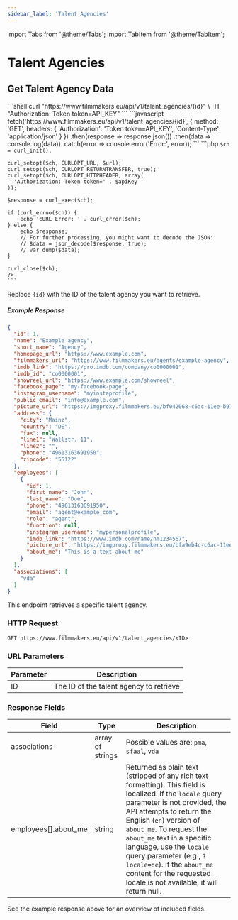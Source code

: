 ```yaml
---
sidebar_label: 'Talent Agencies'
---
```


import Tabs from '@theme/Tabs';
import TabItem from '@theme/TabItem';

# Talent Agencies

## Get Talent Agency Data

<Tabs groupId="api-examples">
  <TabItem value="curl" label="cURL" default>
    ```shell
    curl "https://www.filmmakers.eu/api/v1/talent_agencies/{id}" \
      -H "Authorization: Token token=API_KEY"
    ```
  </TabItem>
  <TabItem value="javascript" label="JavaScript (Fetch)">
    ```javascript
    fetch('https://www.filmmakers.eu/api/v1/talent_agencies/{id}', {
      method: 'GET',
      headers: {
        'Authorization': 'Token token=API_KEY',
        'Content-Type': 'application/json'
      }
    })
    .then(response => response.json())
    .then(data => console.log(data))
    .catch(error => console.error('Error:', error));
    ```
  </TabItem>
  <TabItem value="php" label="PHP (cURL)">
    ```php
    <?php
    $talentAgencyId = '{id}'; // Replace with the actual talent agency ID
    $apiKey = 'API_KEY'; // Replace with your actual API key
    $url = 'https://www.filmmakers.eu/api/v1/talent_agencies/' . $talentAgencyId;

    $ch = curl_init();

    curl_setopt($ch, CURLOPT_URL, $url);
    curl_setopt($ch, CURLOPT_RETURNTRANSFER, true);
    curl_setopt($ch, CURLOPT_HTTPHEADER, array(
      'Authorization: Token token=' . $apiKey
    ));

    $response = curl_exec($ch);

    if (curl_errno($ch)) {
        echo 'cURL Error: ' . curl_error($ch);
    } else {
        echo $response;
        // For further processing, you might want to decode the JSON:
        // $data = json_decode($response, true);
        // var_dump($data);
    }

    curl_close($ch);
    ?>
    ```
  </TabItem>
</Tabs>

Replace `{id}` with the ID of the talent agency you want to retrieve.

##### Example Response

```json
{
  "id": 1,
  "name": "Example agency",
  "short_name": "Agency",
  "homepage_url": "https://www.example.com",
  "filmmakers_url": "https://www.filmmakers.eu/agents/example-agency",
  "imdb_link": "https://pro.imdb.com/company/co0000001",
  "imdb_id": "co0000001",
  "showreel_url": "https://www.example.com/showreel",
  "facebook_page": "my-facebook-page",
  "instagram_username": "myinstaprofile",
  "public_email": "info@example.com",
  "picture_url": "https://imgproxy.filmmakers.eu/bf042068-c6ac-11ee-b970-a34dadd10171.jpg",
  "address": {
    "city": "Mainz",
    "country": "DE",
    "fax": null,
    "line1": "Wallstr. 11",
    "line2": "",
    "phone": "49613163691950",
    "zipcode": "55122"
  },
  "employees": [
    {
      "id": 1,
      "first_name": "John",
      "last_name": "Doe",
      "phone": "49613163691950",
      "email": "agent@example.com",
      "role": "agent",
      "function": null,
      "instagram_username": "mypersonalprofile",
      "imdb_link": "https://www.imdb.com/name/nm1234567",
      "picture_url": "https://imgproxy.filmmakers.eu/bfa9eb4c-c6ac-11ee-9015-f30db07efa43.jpg",
      "about_me": "This is a text about me"
    }
  ],
  "associations": [
    "vda"
  ]
}
```

This endpoint retrieves a specific talent agency.

### HTTP Request

`GET https://www.filmmakers.eu/api/v1/talent_agencies/<ID>`

### URL Parameters

Parameter | Description
--------- | -----------
ID | The ID of the talent agency to retrieve

### Response Fields

| Field | Type | Description |
|-------|------|-------------|
| associations | array of strings | Possible values are: `pma`, `sfaal`, `vda` |
| employees[].about_me | string |Returned as plain text (stripped of any rich text formatting). This field is localized. If the `locale` query parameter is not provided, the API attempts to return the English (`en`) version of `about_me`. To request the `about_me` text in a specific language, use the `locale` query parameter (e.g., `?locale=de`). If the `about_me` content for the requested locale is not available, it will return null.|

See the example response above for an overview of included fields.
